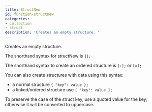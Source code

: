 ```yaml
---
title: StructNew
id: function-structnew
categories:
- collection
- struct
description: 'Creates an empty structure. '
---
```


Creates an empty structure. 

The shorthand syntax for structNew is ``` {}; ```

The shorthand syntax to create an ordered structure is ``` [:]; ``` or ``` [=]; ```

You can also create structures with data using this syntax: 

- a normal structure ``` { "key": value }; ```
- a linked/ordered structure use ``` [ "key": value ]; ```

To preserve the case of the struct key, use a quoted value for the key, otherwise it will be converted to uppercase. 
